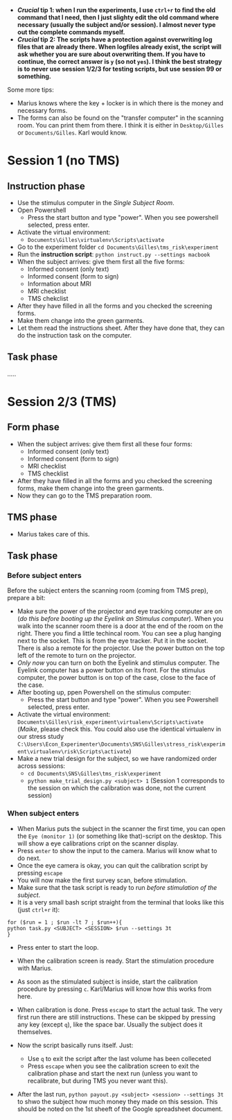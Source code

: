  * **_Crucial_ tip 1: when I run the experiments, I use `ctrl+r` to find the old command that I need, then I just slighty edit the old command where necessary (usually the subject and/or session). I almost never type out the complete commands myself.**
 * **_Crucial_ tip 2: The scripts have a protection against overwriting log files that are already there. When logfiles already exist, the script will ask whether you are sure about overwriting them. If you have to continue, the correct answer is `y` (so not `yes`). I think the best strategy is to never use session 1/2/3 for testing scripts, but use session 99 or something.**

Some more tips:

 * Marius knows where the key + locker is in which there is the money and necessary forms.
 * The forms can also be found on the "transfer computer" in the scanning room. You can print them from there. I think it is either in `Desktop/Gilles` or `Documents/Gilles`. Karl would know.

# Session 1 (no TMS)

## Instruction phase
 * Use the stimulus computer in the *Single Subject Room*.
 * Open Powershell
   * Press the start button and type "power". When you see powershell selected, press enter.
  * Activate the virtual environment:
    * `Documents\Gilles\virtualenv\Scripts\activate`
  * Go to the experiment folder `cd Documents\Gilles\tms_risk\experiment`
 * Run the **instruction script**: `python instruct.py --settings macbook`
 * When the subject arrives: give them first all the five forms:
   * Informed consent (only text)
   * Informed consent (form to sign)
   * Information about MRI
   * MRI checklist
   * TMS chekclist
  * After they have filled in all the forms and you checked the screening forms. 
  * Make them change into the green garments.
  * Let them read the instructions sheet. After they have done that, they can do the instruction task on the computer.

## Task phase
 .....

# Session 2/3 (TMS)

## Form phase
 * When the subject arrives: give them first all these four forms:
   * Informed consent (only text)
   * Informed consent (form to sign)
   * MRI checklist
   * TMS checklist
  * After they have filled in all the forms and you checked the screening forms, make them change into the green garments.
  * Now they can go to the TMS preparation room.

## TMS phase
 * Marius takes care of this.
 
## Task phase

### Before subject enters
Before the subject enters the scanning room (coming from TMS prep), prepare a bit:
 * Make sure the power of the projector and eye tracking computer are on (_do this before booting up the Eyelink an Stimulus computer_). When you walk into the scanner room there is a door at the end of the room on the right. There you find a little techincal room. You can see a plug hanging next to the socket. This is from the eye tracker. Put it in the socket. There is also a remote for the projector. Use the power button on the top left of the remote to turn on the projector.
 * *Only now* you can turn on both the Eyelink and stimulus computer. The Eyelink computer has a power button on its front. For the stimulus computer, the power button is on top of the case, close to the face of the case.
 * After booting up, ppen Powershell on the stimulus computer:
   * Press the start button and type "power". When you see Powershell selected, press enter.
 * Activate the virtual environment: `Documents\Gilles\risk_experiment\virtualenv\Scripts\activate` (*Maike*, please check this. You could also use the identical virtualenv in our stress study `C:\Users\Econ_Experimenter\Documents\SNS\Gilles\stress_risk\experiment\virtualenv\risk\Scripts\activate`)
 * Make a new trial design for the subject, so we have randomized order across sessions:
   * `cd Documents\SNS\Gilles\tms_risk\experiment`
   * `python make_trial_design.py <subject> 1` (Session 1 corresponds to the session on which the calibration was done, not the current session)

### When subject enters
* When Marius puts the subject in the scanner the first time, you can open the `Eye (monitor 1)` (or something like that)-script on the desktop. This will show a eye calibrations cript on the scanner display.
* Press `enter` to show the input to the camera. Marius will know what to do next.
* Once the eye camera is okay, you can quit the calibration script by pressing `escape`
* You will now make the first survey scan, before stimulation.
* Make sure that the task script is ready to run _before stimulation of the subject_.
* It is a very small bash script straight from the terminal that looks like this (just `ctrl+r` it):
```
for ($run = 1 ; $run -lt 7 ; $run++){    
python task.py <SUBJECT> <SESSION> $run --settings 3t
}

```
* Press enter to start the loop.
* When the calibration screen is ready. Start the stimulation procedure with Marius.
* As soon as the stimulated subject is inside, start the calibration procedure by pressing `c`. Karl/Marius will know how this works from here.
* When calibration is done. Press `escape` to start the actual task. The very first run there are still instructions. These can be skipped by pressing any key (except `q`), like the space bar. Usually the subject does it themselves.
* Now the script basically runs itself. Just:
  *  Use `q` to exit the script after the last volume has been colleceted
  *  Press `escape` when you see the calibration screen to exit the calibration phase and start the next run (unless you want to recalibrate, but during TMS you never want this).

* After the last run, `python payout.py <subject> <session> --settings 3t` to shwo the subject how much money they made on this session. This should be noted on the 1st sheeft of the Google spreadsheet document.



